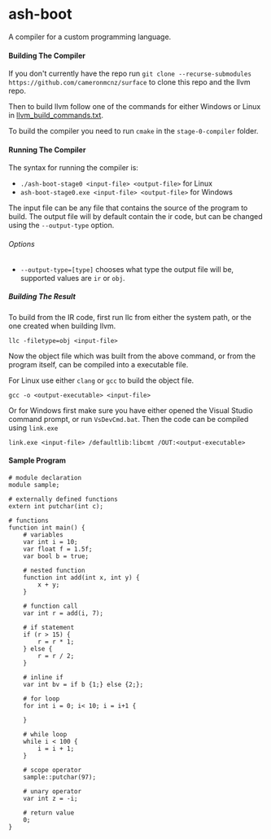 # ash-boot
A compiler for a custom programming language.

#### Building The Compiler
If you don't currently have the repo run `git clone --recurse-submodules https://github.com/cameronmcnz/surface`
to clone this repo and the llvm repo.

Then to build llvm follow one of the commands for either Windows or Linux in
[llvm_build_commands.txt](./llvm_build_commands.txt).

To build the compiler you need to run `cmake` in the `stage-0-compiler` folder.

#### Running The Compiler
The syntax for running the compiler is:
- `./ash-boot-stage0 <input-file> <output-file>` for Linux
- `ash-boot-stage0.exe <input-file> <output-file>` for Windows

The input file can be any file that contains the source of the program to build.
The output file will by default contain the ir code, but can be changed using the `--output-type` option.

###### Options
- `--output-type=[type]` chooses what type the output file will be, supported values are `ir` or `obj`.

##### Building The Result
To build from the IR code, first run llc from either the system path, or the one created when building llvm.

`llc -filetype=obj <input-file>`

Now the object file which was built from the above command, or from the program itself, can be compiled into a executable file.

For Linux use either `clang` or `gcc` to build the object file.

`gcc -o <output-executable> <input-file>`

Or for Windows first make sure you have either opened the Visual Studio command prompt, or run `VsDevCmd.bat`.
Then the code can be compiled using `link.exe`

`link.exe <input-file> /defaultlib:libcmt /OUT:<output-executable>`

#### Sample Program
```
# module declaration
module sample;

# externally defined functions
extern int putchar(int c);

# functions
function int main() {
	# variables
	var int i = 10;
	var float f = 1.5f;
	var bool b = true;

	# nested function
	function int add(int x, int y) {
		x + y;
	}

	# function call
	var int r = add(i, 7);

	# if statement
	if (r > 15) {
		r = r * 1;
	} else {
		r = r / 2;
	}

	# inline if
	var int bv = if b {1;} else {2;};
	
	# for loop
	for int i = 0; i< 10; i = i+1 {
		
	}
	
	# while loop
	while i < 100 {
		i = i + 1;
	}
	
	# scope operator
	sample::putchar(97);
	
	# unary operator
	var int z = -i;
	
	# return value
	0;
}
```